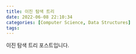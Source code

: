 ```yaml
---
title: 이진 탐색 트리
date: 2022-06-08 22:10:34
categories: [Computer Science, Data Structures]
tags:
---
```


이진 탐색 트리 포스트입니다.